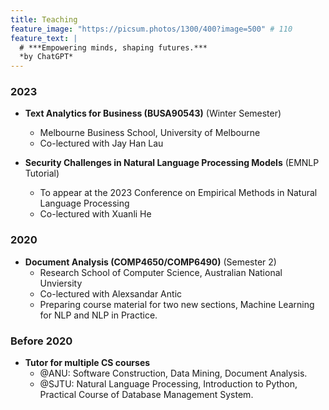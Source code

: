 ```yaml
---
title: Teaching
feature_image: "https://picsum.photos/1300/400?image=500" # 110
feature_text: |
  # ***Empowering minds, shaping futures.***
  *by ChatGPT*
---
```


### 2023
+ **Text Analytics for Business (BUSA90543)** (Winter Semester)
    + Melbourne Business School, University of Melbourne
    + Co-lectured with Jay Han Lau

+ **Security Challenges in Natural Language Processing Models** (EMNLP Tutorial)
    + To appear at the 2023 Conference on Empirical Methods in Natural Language Processing
    + Co-lectured with Xuanli He

### 2020
+ **Document Analysis (COMP4650/COMP6490)** (Semester 2)
    + Research School of Computer Science, Australian National Unviersity
    + Co-lectured with Alexsandar Antic
    + Preparing course material for two new sections, Machine Learning for NLP and NLP in Practice.

### Before 2020
+ **Tutor for multiple CS courses**
    + @ANU: Software Construction, Data Mining, Document Analysis.
    + @SJTU: Natural Language Processing, Introduction to Python, Practical Course of Database Management System.